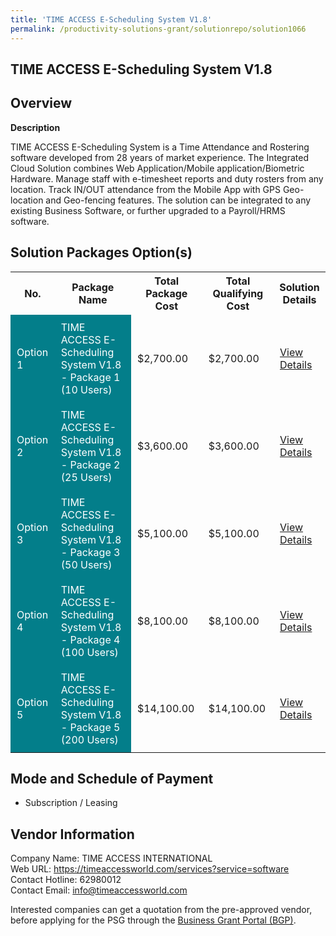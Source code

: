 ```yaml
---
title: 'TIME ACCESS E-Scheduling System V1.8'
permalink: /productivity-solutions-grant/solutionrepo/solution1066
---
```


## TIME ACCESS E-Scheduling System V1.8

## Overview

**Description**

TIME ACCESS E-Scheduling System is a Time Attendance and Rostering software developed from 28 years of market experience. The Integrated Cloud Solution combines Web Application/Mobile application/Biometric Hardware. Manage staff with e-timesheet reports and duty rosters from any location. Track IN/OUT attendance from the Mobile App with GPS Geo-location and Geo-fencing features. The solution can be integrated to any existing Business Software, or further upgraded to a Payroll/HRMS software.

## Solution Packages Option(s)

<table>
<tr>
<th><b>No.</b></th>
<th><b>Package Name</b></th>
<th><b>Total Package Cost</b></th>
<th><b>Total Qualifying Cost</b></th>
<th><b>Solution Details</b></th>
</tr>
<tr>
<td style='padding: 10px; background-color: #037E8A; color: #FFFFFF;'>Option 1</td>
<td style='padding: 10px; background-color: #037E8A; color: #FFFFFF;'>TIME ACCESS E-Scheduling System V1.8 - Package 1 (10 Users)</td>
<td style='padding: 10px;'>$2,700.00</td>
<td style='padding: 10px;'>$2,700.00</td>
<td style='padding: 10px;'><a href='/images/psg/TimeAccess_Desensitised_Annex_3_Part_1.pdf' target='_blank'>View Details</a></td>
</tr>
<tr>
<td style='padding: 10px; background-color: #037E8A; color: #FFFFFF;'>Option 2</td>
<td style='padding: 10px; background-color: #037E8A; color: #FFFFFF;'>TIME ACCESS E-Scheduling System V1.8 - Package 2 (25 Users)</td>
<td style='padding: 10px;'>$3,600.00</td>
<td style='padding: 10px;'>$3,600.00</td>
<td style='padding: 10px;'><a href='/images/psg/TimeAccess_Desensitised_Annex_3_Part_2.pdf' target='_blank'>View Details</a></td>
</tr>
<tr>
<td style='padding: 10px; background-color: #037E8A; color: #FFFFFF;'>Option 3</td>
<td style='padding: 10px; background-color: #037E8A; color: #FFFFFF;'>TIME ACCESS E-Scheduling System V1.8 - Package 3 (50 Users)</td>
<td style='padding: 10px;'>$5,100.00</td>
<td style='padding: 10px;'>$5,100.00</td>
<td style='padding: 10px;'><a href='/images/psg/TimeAccess_Desensitised_Annex_3_Part_3.pdf' target='_blank'>View Details</a></td>
</tr>
<tr>
<td style='padding: 10px; background-color: #037E8A; color: #FFFFFF;'>Option 4</td>
<td style='padding: 10px; background-color: #037E8A; color: #FFFFFF;'>TIME ACCESS E-Scheduling System V1.8 - Package 4 (100 Users)</td>
<td style='padding: 10px;'>$8,100.00</td>
<td style='padding: 10px;'>$8,100.00</td>
<td style='padding: 10px;'><a href='/images/psg/TimeAccess_Desensitised_Annex_3_Part_4.pdf' target='_blank'>View Details</a></td>
</tr>
<tr>
<td style='padding: 10px; background-color: #037E8A; color: #FFFFFF;'>Option 5</td>
<td style='padding: 10px; background-color: #037E8A; color: #FFFFFF;'>TIME ACCESS E-Scheduling System V1.8 - Package 5 (200 Users)</td>
<td style='padding: 10px;'>$14,100.00</td>
<td style='padding: 10px;'>$14,100.00</td>
<td style='padding: 10px;'><a href='/images/psg/TimeAccess_Desensitised_Annex_3_Part_5.pdf' target='_blank'>View Details</a></td>
</tr>
</table>

## Mode and Schedule of Payment

 - Subscription / Leasing

## Vendor Information

 Company Name: TIME ACCESS INTERNATIONAL<br>Web URL: https://timeaccessworld.com/services?service=software<br>Contact Hotline: 62980012<br>Contact Email: info@timeaccessworld.com

Interested companies can get a quotation from the pre-approved vendor, before applying for the PSG through the <a href='https://www.businessgrants.gov.sg/' target='_blank' rel='noopener'>Business Grant Portal (BGP)</a>.

<script src="/jquery/resize-tables.js"></script>
